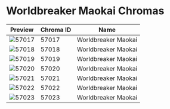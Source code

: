 # Worldbreaker Maokai Chromas

| Preview | Chroma ID | Name |
|---------|-----------|------|
| ![57017](https://raw.communitydragon.org/latest/plugins/rcp-be-lol-game-data/global/default/v1/champion-chroma-images/57/57017.png) | 57017 | Worldbreaker Maokai |
| ![57018](https://raw.communitydragon.org/latest/plugins/rcp-be-lol-game-data/global/default/v1/champion-chroma-images/57/57018.png) | 57018 | Worldbreaker Maokai |
| ![57019](https://raw.communitydragon.org/latest/plugins/rcp-be-lol-game-data/global/default/v1/champion-chroma-images/57/57019.png) | 57019 | Worldbreaker Maokai |
| ![57020](https://raw.communitydragon.org/latest/plugins/rcp-be-lol-game-data/global/default/v1/champion-chroma-images/57/57020.png) | 57020 | Worldbreaker Maokai |
| ![57021](https://raw.communitydragon.org/latest/plugins/rcp-be-lol-game-data/global/default/v1/champion-chroma-images/57/57021.png) | 57021 | Worldbreaker Maokai |
| ![57022](https://raw.communitydragon.org/latest/plugins/rcp-be-lol-game-data/global/default/v1/champion-chroma-images/57/57022.png) | 57022 | Worldbreaker Maokai |
| ![57023](https://raw.communitydragon.org/latest/plugins/rcp-be-lol-game-data/global/default/v1/champion-chroma-images/57/57023.png) | 57023 | Worldbreaker Maokai |